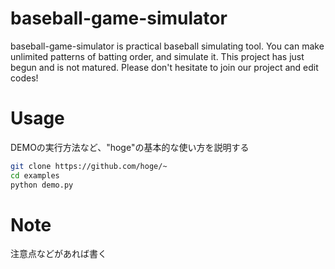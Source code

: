 # baseball-game-simulator
baseball-game-simulator is practical baseball simulating tool.
You can make unlimited patterns of batting order, and simulate it.
This project has just begun and is not matured.
Please don't hesitate to join our project and edit codes!

# Usage

DEMOの実行方法など、"hoge"の基本的な使い方を説明する

```bash
git clone https://github.com/hoge/~
cd examples
python demo.py
```

# Note

注意点などがあれば書く
